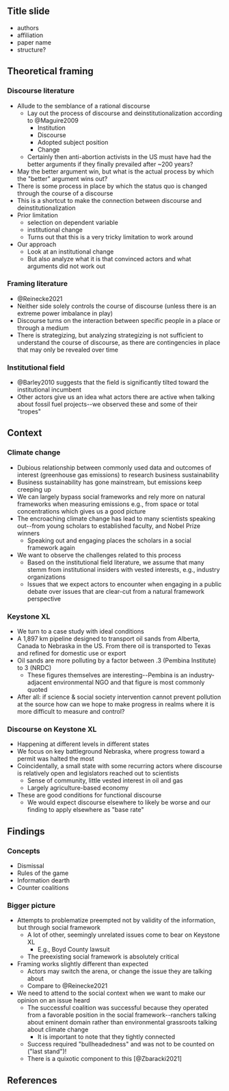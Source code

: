 
## Title slide

* authors 
* affiliation
* paper name
* structure?

## Theoretical framing

### Discourse literature

* Allude to the semblance of a rational discourse
	- Lay out the process of discourse and deinstitutionalization according to @Maguire2009
		+ Institution
		+ Discourse
		+ Adopted subject position
		+ Change
	- Certainly then anti-abortion activists in the US must have had the better arguments if they finally prevailed after ~200 years?
* May the better argument win, but what is the actual process by which the "better" argument wins out?
* There is some process in place by which the status quo is changed through the course of a discourse
* This is a shortcut to make the connection between discourse and deinstitutionalization
* Prior limitation
	- selection on dependent variable
	- institutional change
	- Turns out that this is a very tricky limitation to work around
* Our approach
	- Look at an institutional change
	- But also analyze what it is that convinced actors and what arguments did not work out
		
### Framing literature

* @Reinecke2021
* Neither side solely controls the course of discourse (unless there is an extreme power imbalance in play)
* Discourse turns on the interaction between specific people in a place or through a medium
* There is strategizing, but analyzing strategizing is not sufficient to understand the course of discourse, as there are contingencies in place that may only be revealed over time

### Institutional field

* @Barley2010 suggests that the field is significantly tilted toward the institutional incumbent
* Other actors give us an idea what actors there are active when talking about fossil fuel projects--we observed these and some of their "tropes"

## Context

### Climate change

* Dubious relationship between commonly used data and outcomes of interest (greenhouse gas emissions) to research business sustainability
* Business sustainability has gone mainstream, but emissions keep creeping up
* We can largely bypass social frameworks and rely more on natural frameworks when measuring emissions e.g., from space or total concentrations which gives us a good picture
* The encroaching climate change has lead to many scientists speaking out--from young scholars to established faculty, and Nobel Prize winners
	- Speaking out and engaging places the scholars in a social framework again
* We want to observe the challenges related to this process 
	- Based on the institutional field literature, we assume that many stemm from institutional insiders with vested interests, e.g., industry organizations
	- Issues that we expect actors to encounter when engaging in a public debate over issues that are clear-cut from a natural framework perspective

### Keystone XL

* We turn to a case study with ideal conditions
* A 1,897 km pipeline designed to transport oil sands from Alberta, Canada to Nebraska in the US. From there oil is transported to Texas and refined for domestic use or export
* Oil sands are more polluting by a factor between .3 (Pembina Institute) to 3 (NRDC)
	- These figures themselves are interesting--Pembina is an industry-adjacent environmental NGO and that figure is most commonly quoted
* After all: if science & social society intervention cannot prevent pollution at the source how can we hope to make progress in realms where it is more difficult to measure and control?

### Discourse on Keystone XL

* Happening at different levels in different states
* We focus on key battleground Nebraska, where progress toward a permit was halted the most
* Coincidentally, a small state with some recurring actors where discourse is relatively open and legislators reached out to scientists
	- Sense of community, little vested interest in oil and gas
	- Largely agriculture-based economy
* These are good conditions for functional discourse
	- We would expect discourse elsewhere to likely be worse and our finding to apply elsewhere as "base rate"

## Findings

### Concepts

* Dismissal
* Rules of the game
* Information dearth
* Counter coalitions

### Bigger picture

* Attempts to problematize preempted not by validity of the information, but through social framework
	- A lot of other, seemingly unrelated issues come to bear on Keystone XL
		+ E.g., Boyd County lawsuit
	- The preexisting social framework is absolutely critical
* Framing works slightly different than expected
	- Actors may switch the arena, or change the issue they are talking about
	- Compare to @Reinecke2021
* We need to attend to the social context when we want to make our opinion on an issue heard
	- The successful coalition was successful because they operated from a favorable position in the social framework--ranchers talking about eminent domain rather than environmental grassroots talking about climate change
		+ It is important to note that they tightly connected
	- Success required "bullheadedness" and was not to be counted on ("last stand")!
	- There is a quixotic component to this [@Zbaracki2021]

## References

<!-- 	- We want to convey that this is akin to place-based research. We look at a specific project to gauge the process by which climate emissions come about.
		+ The motivation is to avoid problems with other kinds of data where the connection between variables and outcomes of interest is dubious
			* This is the literature on ESG data -->